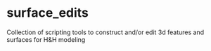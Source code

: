 # surface_edits
Collection of scripting tools to construct and/or edit 3d features and surfaces for H&amp;H modeling
